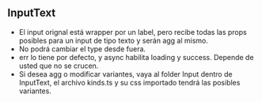 ## InputText

- El input orignal está wrapper por un label, pero recibe todas las props posibles para un input de tipo texto y serán agg al mismo.
- No podrá cambiar el type desde fuera.
- err lo tiene por defecto, y async habilita loading y success. Depende de usted que no se crucen.
- Si desea agg o modificar variantes, vaya al folder Input dentro de InputText, el archivo kinds.ts y su css importado tendrá las posibles variantes.
